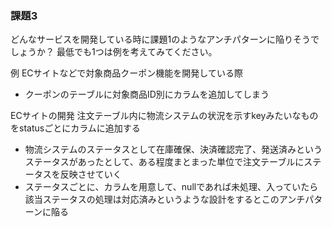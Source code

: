 ### 課題3

どんなサービスを開発している時に課題1のようなアンチパターンに陥りそうでしょうか？
最低でも1つは例を考えてみてください。

例
ECサイトなどで対象商品クーポン機能を開発している際
- クーポンのテーブルに対象商品ID別にカラムを追加してしまう

ECサイトの開発 注文テーブル内に物流システムの状況を示すkeyみたいなものをstatusごとにカラムに追加する
- 物流システムのステータスとして在庫確保、決済確認完了、発送済みというステータスがあったとして、ある程度まとまった単位で注文テーブルにステータスを反映させていく
- ステータスごとに、カラムを用意して、nullであれば未処理、入っていたら該当ステータスの処理は対応済みというような設計をするとこのアンチパターンに陥る
